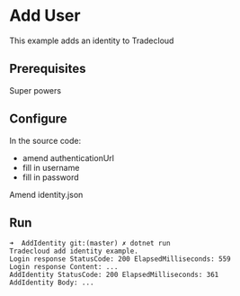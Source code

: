 # Add User

This example adds an identity to Tradecloud

## Prerequisites

Super powers

## Configure

In the source code:
- amend authenticationUrl
- fill in username
- fill in password

Amend identity.json

## Run

```
➜  AddIdentity git:(master) ✗ dotnet run
Tradecloud add identity example.
Login response StatusCode: 200 ElapsedMilliseconds: 559
Login response Content: ...
AddIdentity StatusCode: 200 ElapsedMilliseconds: 361
AddIdentity Body: ...
```